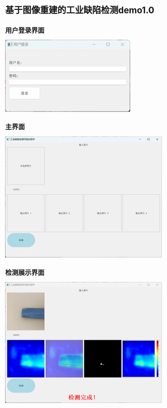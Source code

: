 # 基于图像重建的工业缺陷检测demo1.0
## 用户登录界面

<img src="assets/image/user.png" alt="image-user" style="zoom:50%;" />

## 主界面

<img src="assets/image/home.png" alt="image-home" style="zoom:50%;" />

## 检测展示界面

<img src="assets/image/defect.png" alt="image-defect" style="zoom:50%;" />
